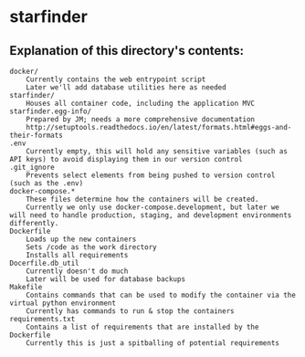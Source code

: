# starfinder

## Explanation of this directory's contents:
	docker/
		Currently contains the web entrypoint script
		Later we'll add database utilities here as needed
	starfinder/
		Houses all container code, including the application MVC
	starfinder.egg-info/
		Prepared by JM; needs a more comprehensive documentation
		http://setuptools.readthedocs.io/en/latest/formats.html#eggs-and-their-formats
	.env
		Currently empty, this will hold any sensitive variables (such as API keys) to avoid displaying them in our version control
	.git_ignore
		Prevents select elements from being pushed to version control (such as the .env)
	docker-compose.*
		These files determine how the containers will be created.
		Currently we only use docker-compose.development, but later we will need to handle production, staging, and development environments differently.
	Dockerfile
		Loads up the new containers
		Sets /code as the work directory
		Installs all requirements
	Docerfile.db_util
		Currently doesn't do much
		Later will be used for database backups
	Makefile
		Contains commands that can be used to modify the container via the virtual python environment
		Currently has commands to run & stop the containers
	requirements.txt
		Contains a list of requirements that are installed by the Dockerfile
		Currently this is just a spitballing of potential requirements
